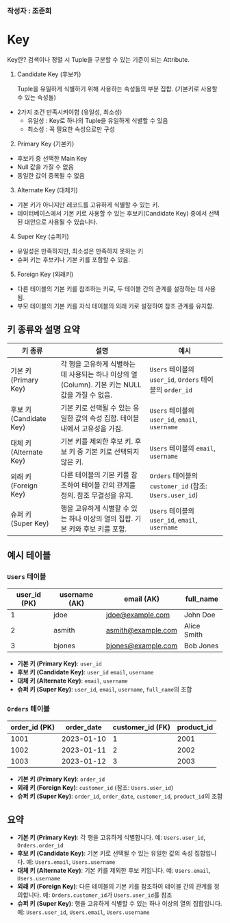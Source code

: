 ### 작성자 : 조준희

# Key

Key란? 검색이나 정렬 시 Tuple을 구분할 수 있는 기준이 되는 Attribute.

1. Candidate Key (후보키)

    Tuple을 유일하게 식별하기 위해 사용하는 속성들의 부분 집합. (기본키로 사용할 수 있는 속성들)

- 2가지 조건 만족시켜야함 (유일성, 최소성)
  - 유일성 : Key로 하나의 Tuple을 유일하게 식별할 수 있음
  - 최소성 : 꼭 필요한 속성으로만 구성

2. Primary Key (기본키)
- 후보키 중 선택한 Main Key
- Null 값을 가질 수 없음
- 동일한 값이 중복될 수 없음

3. Alternate Key (대체키)
- 기본 키가 아니지만 레코드를 고유하게 식별할 수 있는 키. 
- 데이터베이스에서 기본 키로 사용할 수 있는 후보키(Candidate Key) 중에서 선택된 대안으로 사용될 수 있습니다.


4. Super Key (슈퍼키)
- 유일성은 만족하지만, 최소성은 만족하지 못하는 키
- 슈퍼 키는 후보키나 기본 키를 포함할 수 있음.


5. Foreign Key (외래키)
- 다른 테이블의 기본 키를 참조하는 키로, 두 테이블 간의 관계를 설정하는 데 사용됨. 
- 부모 테이블의 기본 키를 자식 테이블의 외래 키로 설정하여 참조 관계를 유지함.


## 키 종류와 설명 요약

| 키 종류                | 설명                                                                                     | 예시                                                |
|-----------------------|-----------------------------------------------------------------------------------------|---------------------------------------------------|
| 기본 키 (Primary Key) | 각 행을 고유하게 식별하는 데 사용되는 하나 이상의 열(Column). 기본 키는 NULL 값을 가질 수 없음. | `Users` 테이블의 `user_id`, `Orders` 테이블의 `order_id`  |
| 후보 키 (Candidate Key) | 기본 키로 선택될 수 있는 유일한 값의 속성 집합. 테이블 내에서 고유성을 가짐.                            | `Users` 테이블의 `user_id`, `email`, `username`       |
| 대체 키 (Alternate Key) | 기본 키를 제외한 후보 키. 후보 키 중 기본 키로 선택되지 않은 키.                                  | `Users` 테이블의 `email`, `username`                  |
| 외래 키 (Foreign Key) | 다른 테이블의 기본 키를 참조하여 테이블 간의 관계를 정의. 참조 무결성을 유지.                            | `Orders` 테이블의 `customer_id` (참조: `Users.user_id`) |
| 슈퍼 키 (Super Key)     | 행을 고유하게 식별할 수 있는 하나 이상의 열의 집합. 기본 키와 후보 키를 포함.                            | `Users` 테이블의 `user_id`, `email`, `username`       |

## 예시 테이블

### `Users` 테이블

| user_id (PK) | username (AK) | email (AK)      | full_name  |
|--------------|---------------|-----------------|------------|
| 1            | jdoe          | jdoe@example.com| John Doe   |
| 2            | asmith        | asmith@example.com| Alice Smith|
| 3            | bjones        | bjones@example.com| Bob Jones  |

- **기본 키 (Primary Key)**: `user_id`
- **후보 키 (Candidate Key)**: `user_id` `email`, `username`
- **대체 키 (Alternate Key)**: `email`, `username`
- **슈퍼 키 (Super Key)**: `user_id`, `email`, `username`, `full_name`의 조합

### `Orders` 테이블

| order_id (PK) | order_date | customer_id (FK) | product_id |
|---------------|------------|------------------|------------|
| 1001          | 2023-01-10 | 1                | 2001       |
| 1002          | 2023-01-11 | 2                | 2002       |
| 1003          | 2023-01-12 | 3                | 2003       |

- **기본 키 (Primary Key)**: `order_id`
- **외래 키 (Foreign Key)**: `customer_id` (참조: `Users.user_id`)
- **슈퍼 키 (Super Key)**: `order_id`, `order_date`, `customer_id`, `product_id`의 조합


## 요약

- **기본 키 (Primary Key)**: 각 행을 고유하게 식별합니다. 예: `Users.user_id`, `Orders.order_id`
- **후보 키 (Candidate Key)**: 기본 키로 선택될 수 있는 유일한 값의 속성 집합입니다. 예: `Users.email`, `Users.username`
- **대체 키 (Alternate Key)**: 기본 키를 제외한 후보 키입니다. 예: `Users.email`, `Users.username`
- **외래 키 (Foreign Key)**: 다른 테이블의 기본 키를 참조하여 테이블 간의 관계를 정의합니다. 예: `Orders.customer_id`가 `Users.user_id`를 참조
- **슈퍼 키 (Super Key)**: 행을 고유하게 식별할 수 있는 하나 이상의 열의 집합입니다. 예: `Users.user_id`, `Users.email`, `Users.username`
